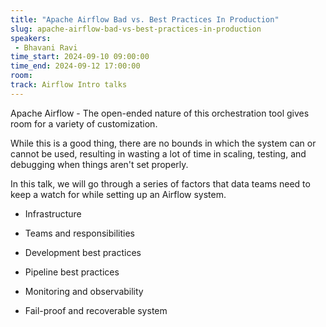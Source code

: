 ```yaml
---
title: "Apache Airflow Bad vs. Best Practices In Production"
slug: apache-airflow-bad-vs-best-practices-in-production
speakers:
 - Bhavani Ravi
time_start: 2024-09-10 09:00:00
time_end: 2024-09-12 17:00:00
room: 
track: Airflow Intro talks
---
```


Apache Airflow - The open-ended nature of this orchestration tool gives room for a variety of customization.
 
 
 
 While this is a good thing, there are no bounds in which the system can or cannot be used, resulting in wasting a lot of time in scaling, testing, and debugging when things aren't set properly.
 
 
 
 In this talk, we will go through a series of factors that data teams need to keep a watch for while setting up an Airflow system.
 
 
 
 - Infrastructure 
 
 - Teams and responsibilities
 
 - Development best practices
 
 - Pipeline best practices
 
 - Monitoring and observability
 
 - Fail-proof and recoverable system